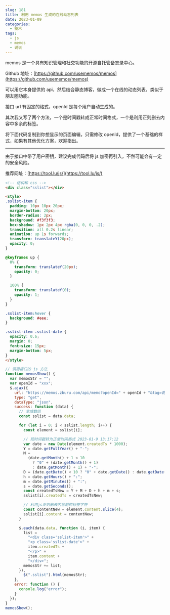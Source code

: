 ```yaml
---
slug: 181
title: 利用 memos 生成的在线动态列表
date: 2023-01-09
categories: 
  - 技术
tags: 
  - js
  - memos
  - 说说
---
```


memos 是一个具有知识管理和社交功能的开源自托管备忘录中心。

Github 地址：[https://github.com/usememos/memos](https://github.com/usememos/memos)

可以用它本身提供的 api，然后结合静态博客，做成一个在线的动态列表，类似于朋友圈功能。

接口 url 有固定的格式，openId 是每个用户自动生成的。

其次我又写了两个方法，一个是时间戳转成正常时间格式，一个是利用正则删去内容中多余的标签。

将下面代码复制到你想显示的页面编辑，只需修改 openId，提供了一个基础的样式，如果有其他优化方案，欢迎指出。

---

由于接口中带了用户密钥，建议完成代码后将 js 加密再引入，不然可能会有一定的安全风险。

推荐网址：[https://tool.lu/js/](https://tool.lu/js/)

```html
<!-- 结构和 css -->
<div class="sslist"></div>

<style>
.sslist-item {
  padding: 10px 10px 20px;
  margin-bottom: 20px;
  border-radius: 2px;
  background: #f3f3f3;
  box-shadow: 1px 2px 4px rgba(0, 0, 0, .2);
  transition: all 0.2s linear;
  animation: up 1s forwards;
  transform: translateY(20px);
  opacity: 0;
}

@keyframes up {
  0% {
    transform: translateY(20px);
    opacity: 0;
  }

  100% {
    transform: translateY(0);
    opacity: 1;
  }
}

.sslist-item:hover {
  background: #eee;
}

.sslist-item .sslist-date {
  opacity: 0.6;
  margin: 0;
  font-size: 15px;
  margin-bottom: 5px;
}
</style>
```

```js
// 调用接口的 js 方法
function memosShow() {
  var memosStr = "";
  var openId = "xxx";
  $.ajax({
    url: "https://memos.zburu.com/api/memo?openId=" + openId + "&tag=说说",
    type: "get",
    dataType: "json",
    success: function (data) {
      // 生成数组
      const sslist = data.data;

      for (let i = 0; i < sslist.length; i++) {
        const element = sslist[i];

        // 把时间戳转为正常时间格式 2023-01-9 13:17:12
        var date = new Date(element.createdTs * 1000);
        Y = date.getFullYear() + "-";
        M =
          (date.getMonth() + 1 < 10
            ? "0" + (date.getMonth() + 1)
            : date.getMonth() + 1) + "-";
        D = (date.getDate() < 10 ? "0" + date.getDate() : date.getDate()) + " ";
        h = date.getHours() + ":";
        m = date.getMinutes() + ":";
        s = date.getSeconds();
        const createdTsNew = Y + M + D + h + m + s;
        sslist[i].createdTs = createdTsNew;

        // 利用js正则删去内容前的标签字符
        const contentNew = element.content.slice(4);
        sslist[i].content = contentNew;
      }

      $.each(data.data, function (i, item) {
        list =
          "<div class='sslist-item'>" +
          "<p class='sslist-date'>" +
          item.createdTs +
          "</p>" +
          item.content +
          "</div>";
        memosStr += list;
      }),
        $(".sslist").html(memosStr);
    },
    error: function () {
      console.log("error");
    }
  });
}
memosShow();
```

